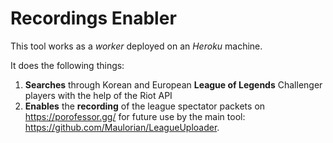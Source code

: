 # Recordings Enabler

This tool works as a *worker* deployed on an *Heroku* machine.

It does the following things:

1. **Searches** through Korean and European **League of Legends** Challenger players with the help of the Riot API
2. **Enables** the **recording** of the league spectator packets on https://porofessor.gg/ for future use by the main tool: https://github.com/Maulorian/LeagueUploader.
